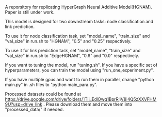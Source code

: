 A reporsitory for replicating HyperGraph Neural Additive Model(HGNAM). Paper is still under work.

This model is designed for two downstream tasks: node classification and link prediction.

To use it for node classification task, set "model_name", "train_size" and "val_size" in run.sh to "HGNAM", "0.5" and "0.25" respectively.

To use it for link prediction task, set "model_name", "train_size" and "val_size" in run.sh to "EdgeHGNAM", "0.6" and "0.0" respectively.

If you want to tuning the model, run "tuning.sh". If you have a specific set of hyperparameters, you can train the model using "run_one_experiment.py".

If you have multiple gpus and want to run them in parallel, change "python main.py" in .sh files to "python main_para.py".

Processed datasets could be found at https://drive.google.com/drive/folders/1Tii_EdlOwq1BprRIjV8I4Q5zXXVFHM9U?usp=drive_link . Please download them and move them into "processed_data/" if needed.
